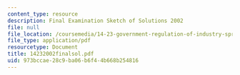 ```yaml
---
content_type: resource
description: Final Examination Sketch of Solutions 2002
file: null
file_location: /coursemedia/14-23-government-regulation-of-industry-spring-2003/973bccae28c9ba06b6f44b668b254816_14232002finalsol.pdf
file_type: application/pdf
resourcetype: Document
title: 14232002finalsol.pdf
uid: 973bccae-28c9-ba06-b6f4-4b668b254816
---
```


